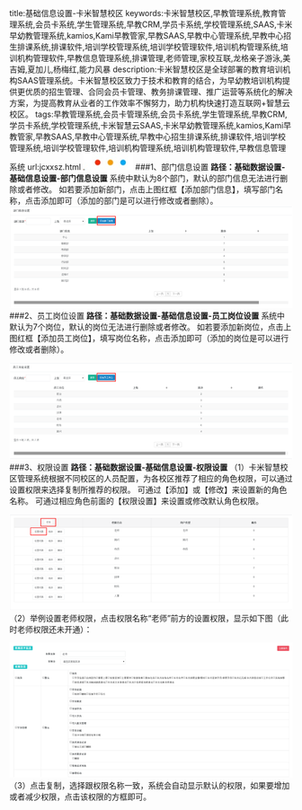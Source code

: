 title:基础信息设置-卡米智慧校区
keywords:卡米智慧校区,早教管理系统,教育管理系统,会员卡系统,学生管理系统,早教CRM,学员卡系统,学校管理系统,SAAS,卡米早幼教管理系统,kamios,Kami早教管家,早教SAAS,早教中心管理系统,早教中心招生排课系统,排课软件,培训学校管理系统,培训学校管理软件,培训机构管理系统,培训机构管理软件,早教信息管理系统,排课管理,老师管理,家校互联,龙格亲子游泳,美吉姆,夏加儿,杨梅红,能力风暴
description:卡米智慧校区是全球部署的教育培训机构SAAS管理系统。卡米智慧校区致力于技术和教育的结合，为早幼教培训机构提供更优质的招生管理、合同会员卡管理、教务排课管理、推广运营等系统化的解决方案，为提高教育从业者的工作效率不懈努力，助力机构快速打造互联网+智慧云校区。
tags:早教管理系统,会员卡管理系统,会员卡系统,学生管理系统,早教CRM,学员卡系统,学校管理系统,卡米智慧云SAAS,卡米早幼教管理系统,kamios,Kami早教管家,早教SAAS,早教中心管理系统,早教中心招生排课系统,排课软件,培训学校管理系统,培训学校管理软件,培训机构管理系统,培训机构管理软件,早教信息管理系统
url:jcxxsz.html
![](./_image/2017-06-13-21-01-45.jpg)
###1、部门信息设置
**路径：基础数据设置-基础信息设置-部门信息设置**
系统中默认为8个部门，默认的部门信息无法进行删除或者修改。
如若要添加新部门，点击上图红框【添加部门信息】，填写部门名称，点击添加即可（添加的部门是可以进行修改或者删除）。
![](./_image/2017-05-02-15-34-19.png)
###2、员工岗位设置
**路径：基础数据设置-基础信息设置-员工岗位设置**
系统中默认为7个岗位，默认的岗位无法进行删除或者修改。
如若要添加新岗位，点击上图红框【添加员工岗位】，填写岗位名称，点击添加即可（添加的岗位是可以进行修改或者删除）。

![](./_image/2017-05-02-15-34-46.png)
###3、权限设置
**路径：基础数据设置-基础信息设置-权限设置**
（1）卡米智慧校区管理系统根据不同校区的人员配置，为各校区推荐了相应的角色权限，可以通过设置权限来选择复制所推荐的权限。
可通过【添加】或【修改】来设置新的角色名称。
可通过相应角色前面的【权限设置】来设置或修改默认角色权限。

![](./_image/2017-05-02-15-34-58.png)
（2）举例设置老师权限，点击权限名称“老师”前方的设置权限，显示如下图（此时老师权限还未开通）：

![](./_image/2017-05-02-15-35-13.png)
（3）点击复制，选择跟权限名称一致，系统会自动显示默认的权限，如果要增加或者减少权限，点击该权限的方框即可。